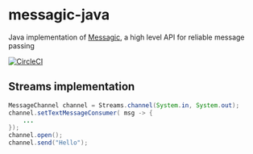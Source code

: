 # messagic-java 
Java implementation of [Messagic](https://github.com/jacekolszak/messagic), a high level API for reliable message passing

[![CircleCI](https://circleci.com/gh/jacekolszak/messagic-java.svg?style=svg)](https://circleci.com/gh/jacekolszak/messagic-java)

## Streams implementation

```Java
MessageChannel channel = Streams.channel(System.in, System.out);
channel.setTextMessageConsumer( msg -> {
    ...
});
channel.open();
channel.send("Hello");
```